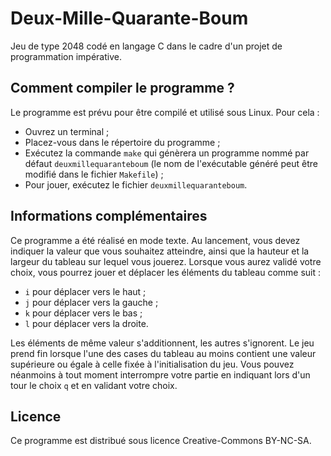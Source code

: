 Deux-Mille-Quarante-Boum
========================

Jeu de type 2048 codé en langage C dans le cadre d'un projet de programmation impérative.

Comment compiler le programme ?
-------------------------------

Le programme est prévu pour être compilé et utilisé sous Linux.
Pour cela :
- Ouvrez un terminal ;
- Placez-vous dans le répertoire du programme ;
- Exécutez la commande `make` qui génèrera un programme nommé par défaut `deuxmillequaranteboum` (le nom de l'exécutable généré peut être modifié dans le fichier `Makefile`) ;
- Pour jouer, exécutez le fichier `deuxmillequaranteboum`.

Informations complémentaires
----------------------------

Ce programme a été réalisé en mode texte. 
Au lancement, vous devez indiquer la valeur que vous souhaitez atteindre, ainsi que la hauteur et la largeur du tableau sur lequel vous jouerez.
Lorsque vous aurez validé votre choix, vous pourrez jouer et déplacer les éléments du tableau comme suit :
- `i` pour déplacer vers le haut ;
- `j` pour déplacer vers la gauche ;
- `k` pour déplacer vers le bas ;
- `l` pour déplacer vers la droite.

Les éléments de même valeur s'additionnent, les autres s'ignorent.
Le jeu prend fin lorsque l'une des cases du tableau au moins contient une valeur supérieure ou égale à celle fixée à l'initialisation du jeu.
Vous pouvez néanmoins à tout moment interrompre votre partie en indiquant lors d'un tour le choix `q` et en validant votre choix.

Licence
-------

Ce programme est distribué sous licence Creative-Commons BY-NC-SA.